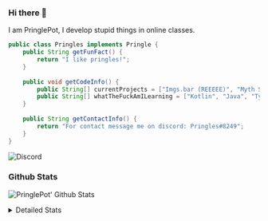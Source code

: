 ### Hi there 👋

I am PringlePot, I develop stupid things in online classes. 

```java
public class Pringles implements Pringle {
    public String getFunFact() {
        return "I like pringles!";
    }
    
    public void getCodeInfo() {
        public String[] currentProjects = ["Imgs.bar (REEEEE)", "Myth Sniper (Dead)"];
        public String[] whatTheFuckAmILearning = ["Kotlin", "Java", "Typescript", "NextJS"];
    }
    
    public String getContactInfo() {
        return "For contact message me on discord: Pringles#8249";
    }
}
```
![Discord](https://discord.c99.nl/widget/theme-1/226911291636318208.png)


### Github Stats
![PringlePot' Github Stats](https://github-readme-stats.vercel.app/api?username=PringlePot&show_icons=true&theme=dark)

<details>
  <summary>Detailed Stats</summary>
    
<!--START_SECTION:waka-->
![Lines of code](https://img.shields.io/badge/From%20Hello%20World%20I%27ve%20Written-84866%20lines%20of%20code-blue)

**🐱 My Github Data** 

> 🏆 275 Contributions in the Year 2021
 > 
> 📦 85.9 kB Used in Github's Storage 
 > 
> 💼 Opted to Hire
 > 
> 📜 6 Public Repositories 
 > 
> 🔑 9 Private Repositories  
 > 
**I'm an Early 🐤** 

```text
🌞 Morning    51 commits     █████░░░░░░░░░░░░░░░░░░░░   22.08% 
🌆 Daytime    88 commits     █████████░░░░░░░░░░░░░░░░   38.1% 
🌃 Evening    92 commits     ██████████░░░░░░░░░░░░░░░   39.83% 
🌙 Night      0 commits      ░░░░░░░░░░░░░░░░░░░░░░░░░   0.0%

```
📅 **I'm Most Productive on Sunday** 

```text
Monday       37 commits     ████░░░░░░░░░░░░░░░░░░░░░   16.02% 
Tuesday      8 commits      ░░░░░░░░░░░░░░░░░░░░░░░░░   3.46% 
Wednesday    29 commits     ███░░░░░░░░░░░░░░░░░░░░░░   12.55% 
Thursday     44 commits     ████░░░░░░░░░░░░░░░░░░░░░   19.05% 
Friday       25 commits     ██░░░░░░░░░░░░░░░░░░░░░░░   10.82% 
Saturday     32 commits     ███░░░░░░░░░░░░░░░░░░░░░░   13.85% 
Sunday       56 commits     ██████░░░░░░░░░░░░░░░░░░░   24.24%

```


📊 **This Week I Spent My Time On** 

```text
💬 Programming Languages: 
TypeScript               12 hrs 23 mins      ██████████████████░░░░░░░   74.78% 
EJS                      1 hr 26 mins        ██░░░░░░░░░░░░░░░░░░░░░░░   8.68% 
Python                   50 mins             █░░░░░░░░░░░░░░░░░░░░░░░░   5.06% 
Java                     27 mins             ░░░░░░░░░░░░░░░░░░░░░░░░░   2.76% 
Go                       20 mins             ░░░░░░░░░░░░░░░░░░░░░░░░░   2.02%

🔥 Editors: 
IntelliJ                 16 hrs 33 mins      █████████████████████████   100.0%

```

**I Mostly Code in Java** 

```text
Java                     5 repos             ██████████████░░░░░░░░░░░   55.56% 
Python                   1 repo              ██░░░░░░░░░░░░░░░░░░░░░░░   11.11% 
Kotlin                   1 repo              ██░░░░░░░░░░░░░░░░░░░░░░░   11.11% 
JavaScript               1 repo              ██░░░░░░░░░░░░░░░░░░░░░░░   11.11% 
CSS                      1 repo              ██░░░░░░░░░░░░░░░░░░░░░░░   11.11%

```



<!--END_SECTION:waka-->
</details>

